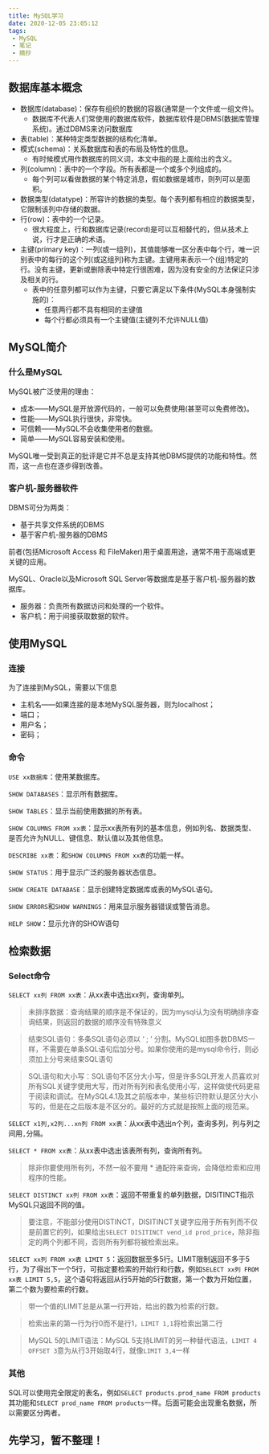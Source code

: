 ```yaml
---
title: MySQL学习
date: 2020-12-05 23:05:12
tags: 
 - MySQL
 - 笔记
 - 摘抄
---
```


## 数据库基本概念

- 数据库(database)：保存有组织的数据的容器(通常是一个文件或一组文件)。
  - 数据库不代表人们常使用的数据库软件，数据库软件是DBMS(数据库管理系统)。通过DBMS来访问数据库
- 表(table)：某种特定类型数据的结构化清单。
- 模式(schema)：关系数据库和表的布局及特性的信息。
  - 有时候模式用作数据库的同义词，本文中指的是上面给出的含义。
- 列(column)：表中的一个字段。所有表都是一个或多个列组成的。
  - 每个列可以看做数据的某个特定消息，假如数据是城市，则列可以是面积。
- 数据类型(datatype)：所容许的数据的类型。每个表列都有相应的数据类型，它限制该列中存储的数据。
- 行(row)：表中的一个记录。
  - 很大程度上，行和数据库记录(record)是可以互相替代的，但从技术上说，行才是正确的术语。
- 主键(primary key)：一列(或一组列)，其值能够唯一区分表中每个行，唯一识别表中的每行的这个列(或这组列)称为主键。主键用来表示一个(组)特定的行。没有主键，更新或删除表中特定行很困难，因为没有安全的方法保证只涉及相关的行。
  - 表中的任意列都可以作为主键，只要它满足以下条件(MySQL本身强制实施的)：
    - 任意两行都不具有相同的主键值
    - 每个行都必须具有一个主键值(主键列不允许NULL值)

<!-- more -->

## MySQL简介

### 什么是MySQL

MySQL被广泛使用的理由：

- 成本——MySQL是开放源代码的，一般可以免费使用(甚至可以免费修改)。
- 性能——MySQL执行很快，非常快。
- 可信赖——MySQL不会收集使用者的数据。
- 简单——MySQL容易安装和使用。

MySQL唯一受到真正的批评是它并不总是支持其他DBMS提供的功能和特性。然而，这一点也在逐步得到改善。

### 客户机-服务器软件

DBMS可分为两类：

- 基于共享文件系统的DBMS
- 基于客户机-服务器的DBMS

前者(包括Microsoft Access 和 FileMaker)用于桌面用途，通常不用于高端或更关键的应用。

MySQL、Oracle以及Microsoft SQL Server等数据库是基于客户机-服务器的数据库。

- 服务器：负责所有数据访问和处理的一个软件。
- 客户机：用于间接获取数据的软件。

## 使用MySQL

### 连接

为了连接到MySQL，需要以下信息

- 主机名——如果连接的是本地MySQL服务器，则为localhost；
- 端口；
- 用户名；
- 密码；

### 命令

`USE xx数据库`：使用某数据库。

`SHOW DATABASES`：显示所有数据库。

`SHOW TABLES`：显示当前使用数据的所有表。

`SHOW COLUMNS FROM xx表`：显示xx表所有列的基本信息，例如列名、数据类型、是否允许为NULL、键信息、默认值以及其他信息。

`DESCRIBE xx表`：和`SHOW COLUMNS FROM xx表`的功能一样。

`SHOW STATUS`：用于显示广泛的服务器状态信息。

`SHOW CREATE DATABASE`：显示创建特定数据库或表的MySQL语句。

`SHOW ERRORS`和`SHOW WARNINGS`：用来显示服务器错误或警告消息。

`HELP SHOW`：显示允许的SHOW语句

## 检索数据

### Select命令

`SELECT xx列 FROM xx表`：从xx表中选出xx列，查询单列。

> 未排序数据：查询结果的顺序是不保证的，因为mysql认为没有明确排序查询结果，则返回的数据的顺序没有特殊意义

> 结束SQL语句：多条SQL语句必须以 ‘ ; ’ 分割。MySQL如图多数DBMS一样，不需要在单条SQL语句后加分号。如果你使用的是mysql命令行，则必须加上分号来结束SQL语句

> SQL语句和大小写：SQL语句不区分大小写，但是许多SQL开发人员喜欢对所有SQL关键字使用大写，而对所有列和表名使用小写，这样做使代码更易于阅读和调试。在MySQL4.1及其之前版本中，某些标识符默认是区分大小写的，但是在之后版本是不区分的。最好的方式就是按照上面的规范来。

`SELECT x1列,x2列...xn列 FROM xx表`：从xx表中选出n个列，查询多列，列与列之间用`,`分隔。

`SELECT * FROM xx表`：从xx表中选出该表所有列，查询所有列。

> 除非你要使用所有列，不然一般不要用 * 通配符来查询，会降低检索和应用程序的性能。

`SELECT DISTINCT xx列 FROM xx表`：返回不带重复的单列数据，DISITINCT指示MySQL只返回不同的值。

> 要注意，不能部分使用DISTINCT，DISITINCT关键字应用于所有列而不仅是前置它的列，如果给出`SELECT DISITINCT vend_id prod_price`，除非指定的两个列都不同，否则所有列都将被检索出来。

`SELECT xx列 FROM xx表 LIMIT 5`：返回数据至多5行。LIMIT限制返回不多于5行，为了得出下一个5行，可指定要检索的开始行和行数，例如`SELECT xx列 FROM xx表 LIMIT 5,5`，这个语句将返回从行5开始的5行数据，第一个数为开始位置，第二个数为要检索的行数。

> 带一个值的LIMIT总是从第一行开始，给出的数为检索的行数。

> 检索出来的第一行为行0而不是行1，`LIMIT 1,1`将检索出第二行

> MySQL 5的LIMIT语法：MySQL 5支持LIMIT的另一种替代语法，`LIMIT 4 OFFSET 3`意为从行3开始取4行，就像`LIMIT 3,4`一样

### 其他

​	SQL可以使用完全限定的表名，例如`SELECT products.prod_name FROM products`其功能和`SELECT prod_name FROM products`一样。后面可能会出现重名数据，所以需要区分两者。



## 先学习，暂不整理！